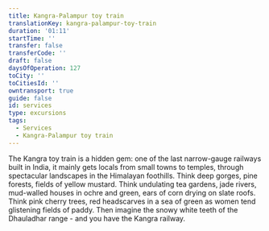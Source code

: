```yaml
---
title: Kangra-Palampur toy train
translationKey: kangra-palampur-toy-train
duration: '01:11'
startTime: ''
transfer: false
transferCode: ''
draft: false
daysOfOperation: 127
toCity: ''
toCitiesId: ''
owntransport: true
guide: false
id: services
type: excursions
tags:
  - Services
  - Kangra-Palampur toy train
---
```

The Kangra toy train is a hidden gem: one of the last narrow-gauge railways built in India, it mainly gets locals from small towns to temples, through spectacular landscapes in the Himalayan foothills. Think deep gorges, pine forests, fields of yellow mustard. Think undulating tea gardens, jade rivers, mud-walled houses in ochre and green, ears of corn drying on slate roofs. Think pink cherry trees, red headscarves in a sea of green as women tend glistening fields of paddy. Then imagine the snowy white teeth of the Dhauladhar range - and you have the Kangra railway.